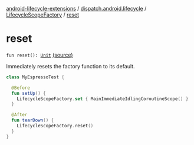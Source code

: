 [android-lifecycle-extensions](../../index.md) / [dispatch.android.lifecycle](../index.md) / [LifecycleScopeFactory](index.md) / [reset](./reset.md)

# reset

`fun reset(): `[`Unit`](https://kotlinlang.org/api/latest/jvm/stdlib/kotlin/-unit/index.html) [(source)](https://github.com/RBusarow/Dispatch/tree/master/android-lifecycle-extensions/src/main/java/dispatch/android/lifecycle/LifecycleScopeFactory.kt#L57)

Immediately resets the factory function to its default.

``` kotlin
class MyEspressoTest {

  @Before
  fun setUp() {
    LifecycleScopeFactory.set { MainImmediateIdlingCoroutineScope() }
  }

  @After
  fun tearDown() {
    LifecycleScopeFactory.reset()
  }
}
```

